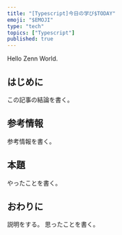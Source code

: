 ```yaml
---
title: "[Typescript]今日の学び$TODAY"
emoji: "$EMOJI"
type: "tech" 
topics: ["Typescript"]
published: true
---
```


Hello Zenn World.

## はじめに

この記事の結論を書く。

## 参考情報

参考情報を書く。

## 本題

やったことを書く。

## おわりに

説明をする。
思ったことを書く。
